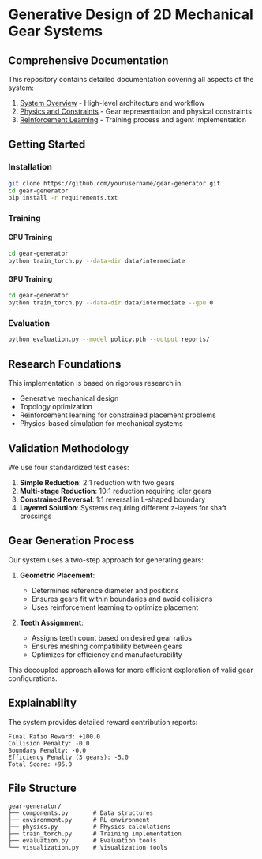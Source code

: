 # Generative Design of 2D Mechanical Gear Systems

## Comprehensive Documentation
This repository contains detailed documentation covering all aspects of the system:

1. [System Overview](docs/overview.md) - High-level architecture and workflow
2. [Physics and Constraints](docs/physics.md) - Gear representation and physical constraints
3. [Reinforcement Learning](docs/rl_training.md) - Training process and agent implementation

## Getting Started
### Installation
```bash
git clone https://github.com/yourusername/gear-generator.git
cd gear-generator
pip install -r requirements.txt
```

### Training
#### CPU Training
```bash
cd gear-generator
python train_torch.py --data-dir data/intermediate
```

#### GPU Training
```bash
cd gear-generator
python train_torch.py --data-dir data/intermediate --gpu 0
```

### Evaluation
```bash
python evaluation.py --model policy.pth --output reports/
```

## Research Foundations
This implementation is based on rigorous research in:
- Generative mechanical design
- Topology optimization
- Reinforcement learning for constrained placement problems
- Physics-based simulation for mechanical systems

## Validation Methodology
We use four standardized test cases:
1. **Simple Reduction**: 2:1 reduction with two gears
2. **Multi-stage Reduction**: 10:1 reduction requiring idler gears
3. **Constrained Reversal**: 1:1 reversal in L-shaped boundary
4. **Layered Solution**: Systems requiring different z-layers for shaft crossings

## Gear Generation Process
Our system uses a two-step approach for generating gears:

1. **Geometric Placement**: 
   - Determines reference diameter and positions
   - Ensures gears fit within boundaries and avoid collisions
   - Uses reinforcement learning to optimize placement

2. **Teeth Assignment**:
   - Assigns teeth count based on desired gear ratios
   - Ensures meshing compatibility between gears
   - Optimizes for efficiency and manufacturability

This decoupled approach allows for more efficient exploration of valid gear configurations.

## Explainability
The system provides detailed reward contribution reports:
```
Final Ratio Reward: +100.0
Collision Penalty: -0.0
Boundary Penalty: -0.0
Efficiency Penalty (3 gears): -5.0
Total Score: +95.0
```

## File Structure
```
gear-generator/
├── components.py       # Data structures
├── environment.py      # RL environment
├── physics.py          # Physics calculations
├── train_torch.py      # Training implementation
├── evaluation.py       # Evaluation tools
└── visualization.py    # Visualization tools
